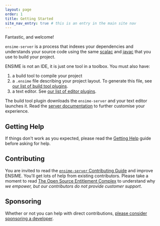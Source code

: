 ```yaml
---
layout: page
order: 1
title: Getting Started
site_nav_entry: true # this is an entry in the main site nav
---
```


Fantastic, and welcome!

`ensime-server` is a process that indexes your dependencies and understands your source code using the same [scalac](http://www.scala-lang.org/files/archive/nightly/docs/compiler/index.html#scala.tools.nsc.interactive.package) and [javac](https://docs.oracle.com/javase/8/docs/jdk/api/javac/tree/) that you use to build your project.

ENSIME is not an IDE, it is just one tool in a toolbox. You must also have:

1. a build tool to compile your project
1. a `.ensime` file describing your project layout. To generate this file, see [our list of build tool plugins](/build_tools/).
1. a text editor. See [our list of editor plugins](/editors/).

The build tool plugin downloads the `ensime-server` and your text editor launches it. Read the [server documentation](/server) to further customise your experience.

## Getting Help

If things don't work as you expected, please read the [Getting Help](/getting_help) guide before asking for help.

## Contributing

You are invited to read the [`ensime-server` Contributing Guide](/server/contributing) and improve ENSIME. You'll get lots of help from existing contributors. Please take a moment to read [The Open Source Entitlement Complex](https://medium.com/@fommil/the-open-source-entitlement-complex-bcb718e2326d#.tvgf7fn0v) to understand why *we empower, but our contributors do not provide customer support*.

## Sponsoring

Whether or not you can help with direct contributions, [please consider sponsoring a developer](/sponsor).
